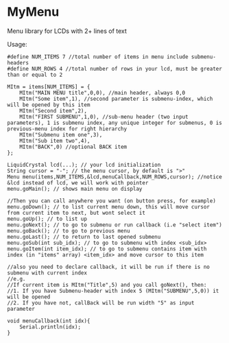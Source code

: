 MyMenu
======

Menu library for LCDs with 2+ lines of text

Usage:

	#define NUM_ITEMS 7 //total number of items in menu include submenu-headers
	#define NUM_ROWS 4 //total number of rows in your lcd, must be greater than or equal to 2

	MItm = items[NUM_ITEMS] = {
		MItm("MAIN MENU title",0,0), //main header, always 0,0
		MItm("Some item",1), //second parameter is submenu-index, which will be opened by this item
		MItm("Second item",2),
		MItm("FIRST SUBMENU",1,0), //sub-menu header (two input parameters), 1 is submenu index, any unique integer for submenus, 0 is previous-menu index for right hierarchy
		MItm("Submenu item one",3),
		MItm("Sub item two",4),
		MItm("BACK",0) //optional BACK item
	};

	LiquidCrystal lcd(...); // your lcd initialization
	String cursor = "-"; // the menu cursor, by default is ">"
	Menu menu(items,NUM_ITEMS,&lcd,menuCallback,NUM_ROWS,cursor); //notice &lcd instead of lcd, we will work with pointer
	menu.goMain(); // shows main menu on display

	//Then you can call anywhere you want (on button press, for example)
	menu.goDown(); // to list current menu down, this will move cursor from current item to next, but wont select it
	menu.goUp(); // to list up
	menu.goNext(); // to go to submenu or run callback (i.e "select item")
	menu.goBack(); // to go to previous menu
	menu.goLast(); // to return to last opened submenu
	menu.goSub(int sub_idx); // to go to submenu with index <sub_idx>
	menu.goItem(int item_idx); // to go to submenu contains item with index (in "items" array) <item_idx> and move cursor to this item
	
	//also you need to declare callback, it will be run if there is no submenu with current index
	//e.g.
	//If current item is MItm("Title",5) and you call goNext(), then:
	//1. If you have Submenu-header with index 5 (MItm("SUBMENU",5,0)) it will be opened
	//2. If you have not, callBack will be run width "5" as input parameter 

	void menuCallback(int idx){
		Serial.println(idx);
	}
